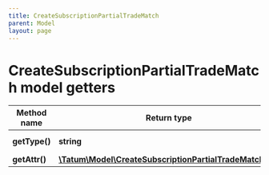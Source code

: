 ```yaml
---
title: CreateSubscriptionPartialTradeMatch
parent: Model
layout: page
---
```


# CreateSubscriptionPartialTradeMatch model getters

Method name | Return type | Description | Notes
------------ | ------------- | ------------- | -------------
**getType()** | **string** | Type of the subscription. |
**getAttr()** | [**\Tatum\Model\CreateSubscriptionPartialTradeMatchAttr**](../CreateSubscriptionPartialTradeMatchAttr) |  |

